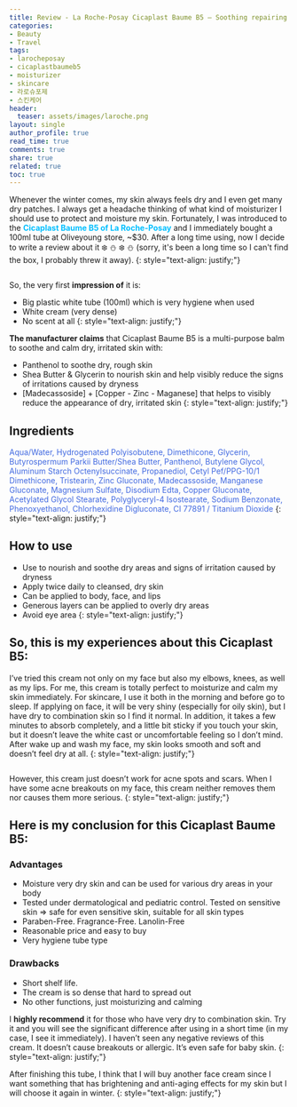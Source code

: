 ```yaml
---
title: Review - La Roche-Posay Cicaplast Baume B5 – Soothing repairing balm
categories:
- Beauty
- Travel
tags:
- larocheposay
- cicaplastbaumeb5
- moisturizer
- skincare
- 라로슈포제
- 스킨케어
header:
  teaser: assets/images/laroche.png
layout: single
author_profile: true
read_time: true
comments: true
share: true
related: true
toc: true
---
```


Whenever the winter comes, my skin always feels dry and I even get many dry patches. I always get a headache thinking of what kind of moisturizer I should use to protect and moisture my skin. Fortunately, I was introduced to the <span style="color:deepskyblue">**Cicaplast Baume B5 of La Roche-Posay**</span> and I immediately bought a 100ml tube at Oliveyoung store, ~$30. After a long time using, now I decide to write a review about it :snowflake: :snowman: :snowflake: :snowman: (sorry, it's been a long time so I can't find the box, I probably threw it away).
{: style="text-align: justify;"}

<figure class="align-center">
  <img src="{{ site.url }}{{ site.baseurl }}/assets/images/larocheposay-1.jpg" alt="">
  <figcaption></figcaption>
</figure>

So, the very first **impression of** it is:
  * Big plastic white tube (100ml) which is very hygiene when used 
  * White cream (very dense)
  * No scent at all
{: style="text-align: justify;"}

**The manufacturer claims** that Cicaplast Baume B5 is a multi-purpose balm to soothe and calm dry, irritated skin with:
  * Panthenol to soothe dry, rough skin
  * Shea Butter & Glycerin to nourish skin and help visibly reduce the signs of irritations caused by dryness
  * [Madecassoside] + [Copper - Zinc - Maganese] that helps to visibly reduce the appearance of dry, irritated skin
{: style="text-align: justify;"}

## Ingredients
<span style="color:royalblue"> Aqua/Water, Hydrogenated Polyisobutene, Dimethicone, Glycerin, Butyrospermum Parkii Butter/Shea Butter, Panthenol, Butylene Glycol, Aluminum Starch Octenylsuccinate, Propanediol, Cetyl Pef/PPG-10/1 Dimethicone, Tristearin, Zinc Gluconate, Madecassoside, Manganese Gluconate, Magnesium Sulfate, Disodium Edta, Copper Gluconate, Acetylated Glycol Stearate, Polyglyceryl-4 Isostearate, Sodium Benzonate, Phenoxyethanol, Chlorhexidine Digluconate, CI 77891 / Titanium Dioxide </span>
{: style="text-align: justify;"}

## How to use
  * Use to nourish and soothe dry areas and signs of irritation caused by dryness
  * Apply twice daily to cleansed, dry skin
  * Can be applied to body, face, and lips
  * Generous layers can be applied to overly dry areas
  * Avoid eye area
{: style="text-align: justify;"}

## So, this is my experiences about this Cicaplast B5:
I’ve tried this cream not only on my face but also my elbows, knees, as well as my lips. For me, this cream is totally perfect to moisturize and calm my skin immediately. For skincare, I use it both in the morning and before go to sleep. If applying on face, it will be very shiny (especially for oily skin), but I have dry to combination skin so I find it normal. In addition, it takes a few minutes to absorb completely, and a little bit sticky if you touch your skin, but it doesn’t leave the white cast or uncomfortable feeling so I don’t mind. After wake up and wash my face, my skin looks smooth and soft and doesn’t feel dry at all.
{: style="text-align: justify;"}

<figure style="width: 300px" class="align-center">
  <img src="{{ site.url }}{{ site.baseurl }}/assets/images/larocheposay-2.png" alt="">
  <figcaption></figcaption>
</figure>

However, this cream just doesn’t work for acne spots and scars. When I have some acne breakouts on my face, this cream neither removes them nor causes them more serious.
{: style="text-align: justify;"}

## Here is my conclusion for this Cicaplast Baume B5:

### Advantages
  * Moisture very dry skin and can be used for various dry areas in your body
  * Tested under dermatological and pediatric control. Tested on sensitive skin => safe for even sensitive skin,   suitable for all skin types
  * Paraben-Free. Fragrance-Free. Lanolin-Free
  * Reasonable price and easy to buy
  * Very hygiene tube type 

### Drawbacks
  * Short shelf life.
  * The cream is so dense that hard to spread out
  * No other functions, just moisturizing and calming

I **highly recommend** it for those who have very dry to combination skin. Try it and you will see the significant difference after using in a short time (in my case, I see it immediately). I haven’t seen any negative reviews of this cream. It doesn’t cause breakouts or allergic. It’s even safe for baby skin.
{: style="text-align: justify;"}

After finishing this tube, I think that I will buy another face cream since I want something that has brightening and anti-aging effects for my skin but I will choose it again in winter.
 {: style="text-align: justify;"}